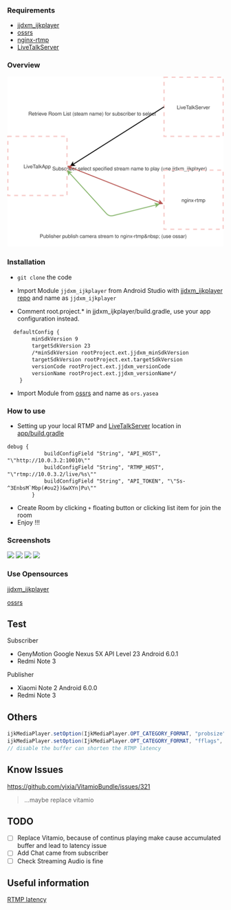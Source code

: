### Requirements

* [jjdxm_ijkplayer](<(https://github.com/jjdxmashl/jjdxm_ijkplayer)>)
* [ossrs](https://github.com/begeekmyfriend/yasea)
* [nginx-rtmp](https://github.com/zhang699/nginx-rtmp)
* [LiveTalkServer](https://github.com/zhang699/LiveTalkServer)

### Overview

<div>

<img src="./LiveTalk_overview.svg" />
</div>

### Installation

* `git clone` the code

* Import Module `jjdxm_ijkplayer` from Android Studio with [jjdxm_ijkplayer repo](https://github.com/jjdxmashl/jjdxm_ijkplayer) and name as `jjdxm_ijkplayer`

* Comment root.project.\* in jjdxm_ijkplayer/build.gradle, use your app configuration instead.

```
  defaultConfig {
        minSdkVersion 9
        targetSdkVersion 23
        /*minSdkVersion rootProject.ext.jjdxm_minSdkVersion
        targetSdkVersion rootProject.ext.targetSdkVersion
        versionCode rootProject.ext.jjdxm_versionCode
        versionName rootProject.ext.jjdxm_versionName*/
    }
```

* Import Module from [ossrs](https://github.com/begeekmyfriend/yasea) and name as `ors.yasea`

### How to use

* Setting up your local RTMP and [LiveTalkServer](https://github.com/zhang699/LiveTalkServer) location in [app/build.gradle](```https://github.com/zhang699/LiveTalk/blob/master/app/build.gradle```)

```
debug {
            buildConfigField "String", "API_HOST", "\"http://10.0.3.2:10010\""
            buildConfigField "String", "RTMP_HOST", "\"rtmp://10.0.3.2/live/%s\""
            buildConfigField "String", "API_TOKEN", "\"Ss-^3EnbsM`Mbp(#ou2})&wXYn|Pu\""
        }
```

* Create Room by clicking `+` floating button or clicking list item for join the room
* Enjoy !!!

### Screenshots

<div>

<img width=256 src="https://dl2.pushbulletusercontent.com/o40GRh2wQ3mnDutyOWXX0glcEvdja02n/Screenshot_2017-10-15-14-32-32-527_fudreamer.com.livetalk.png" />

<img width=256 src="https://dl2.pushbulletusercontent.com/vaWsdwL2BAFqRIn8DrflPlMs1POndk7f/Screenshot_2017-10-15-14-24-37-071_fudreamer.com.livetalk.png" />

<img width=256 src="https://i.imgur.com/CBk8gyW.png" />

<img width=256 src="https://i.imgur.com/vbOITL1.jpg" />
</div>

### Use Opensources

[jjdxm_ijkplayer](https://github.com/jjdxmashl/jjdxm_ijkplayer)

[ossrs](https://github.com/begeekmyfriend/yasea)

## Test

Subscriber

* GenyMotion Google Nexus 5X API Level 23 Android 6.0.1
* Redmi Note 3

Publisher

* Xiaomi Note 2 Android 6.0.0
* Redmi Note 3

## Others

```java
ijkMediaPlayer.setOption(IjkMediaPlayer.OPT_CATEGORY_FORMAT, "probsize", 4096);
ijkMediaPlayer.setOption(IjkMediaPlayer.OPT_CATEGORY_FORMAT, "fflags", "nobuffer");
// disable the buffer can shorten the RTMP latency
```

## Know Issues

https://github.com/yixia/VitamioBundle/issues/321

> ...maybe replace vitamio

## TODO

* [ ] Replace Vitamio, because of continus playing make cause accumulated buffer and lead to latency issue
* [ ] Add Chat came from subscriber
* [ ] Check Streaming Audio is fine

## Useful information

[RTMP latency](https://github.com/Bilibili/ijkplayer/issues/2485)
